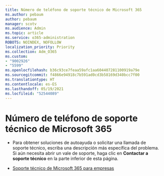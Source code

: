```yaml
---
title: Número de teléfono de soporte técnico de Microsoft 365
ms.author: pebaum
author: pebaum
manager: scotv
ms.audience: Admin
ms.topic: article
ms.service: o365-administration
ROBOTS: NOINDEX, NOFOLLOW
localization_priority: Priority
ms.collection: Adm_O365
ms.custom:
- "9002926"
- "5599"
ms.openlocfilehash: b36c93ce7feaa59afc1aa604407281100919a79e
ms.sourcegitcommit: f4866e94918c7b591ad0cd3b58169d340bcc7f00
ms.translationtype: HT
ms.contentlocale: es-ES
ms.lasthandoff: 05/19/2021
ms.locfileid: "52544089"
---
```

# <a name="microsoft-365-support-phone-number"></a>Número de teléfono de soporte técnico de Microsoft 365

- Para obtener soluciones de autoayuda o solicitar una llamada de soporte técnico, escriba una descripción más específica del problema.  Si aún necesita abrir un vale de soporte, haga clic en **Contactar a soporte técnico** en la parte inferior de esta página.

- [Soporte técnico de Microsoft 365 para empresas](https://go.microsoft.com/fwlink/p/?linkid=518322)
